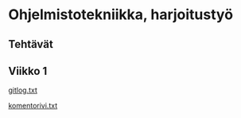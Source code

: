 # Ohjelmistotekniikka, harjoitustyö

## Tehtävät

## Viikko 1

[gitlog.txt](/laskarit/viikko1/gitlog.txt)

[komentorivi.txt](/laskarit/viikko1/komentorivi.txt)
